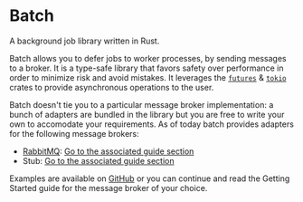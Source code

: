 # Batch

A background job library written in Rust.

Batch allows you to defer jobs to worker processes, by sending messages to a broker. It is a type-safe library that favors safety over performance in order to minimize risk and avoid mistakes. It leverages the [`futures`] & [`tokio`] crates to provide asynchronous operations to the user.

Batch doesn't tie you to a particular message broker implementation: a bunch of adapters are bundled in the library but you are free to write your own to accomodate your requirements. As of today batch provides adapters for the following message brokers:

* [RabbitMQ]: [Go to the associated guide section](./rabbitmq/index.html)
* Stub: [Go to the associated guide section](./batch.html)

Examples are available on [GitHub][examples] or you can continue and read the Getting Started guide for the message broker of your choice.


[`futures`]: https://crates.io/crates/futures
[`tokio`]: https://crates.io/crates/tokio
[RabbitMQ]: https://www.rabbitmq.com/
[Faktory]: https://contribsys.com/faktory/
[Amazon SQS]: https://aws.amazon.com/sqs/
[examples]: https://github.com/kureuil/batch-rs/tree/master/examples
